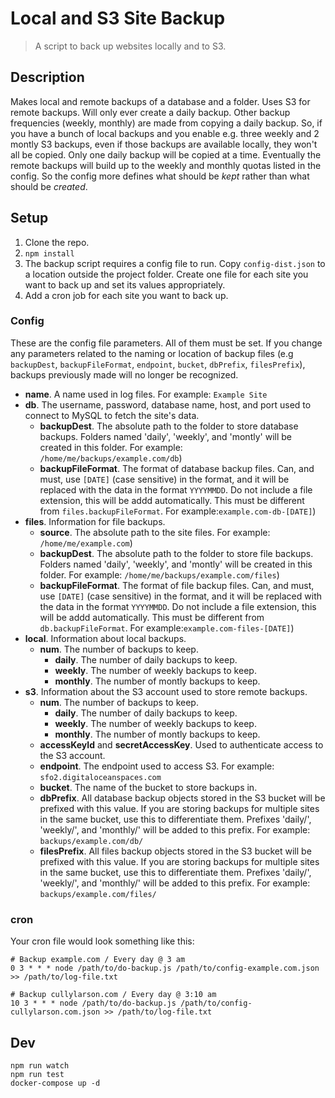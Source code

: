 # Local and S3 Site Backup

> A script to back up websites locally and to S3.

## Description

Makes local and remote backups of a database and a folder. Uses S3 for remote backups. Will only ever create a daily backup. Other backup frequencies (weekly, monthly) are made from copying a daily backup. So, if you have a bunch of local backups and you enable e.g. three weekly and 2 montly S3 backups, even if those backups are available locally, they won't all be copied. Only one daily backup will be copied at a time. Eventually the remote backups will build up to the weekly and monthly quotas listed in the config. So the config more defines what should be *kept* rather than what should be *created*.

## Setup

1. Clone the repo.
2. `npm install`
3. The backup script requires a config file to run. Copy `config-dist.json` to a location outside the project folder. Create one file for each site you want to back up and set its values appropriately.
4. Add a cron job for each site you want to back up.

### Config

These are the config file parameters. All of them must be set. If you change any parameters related to the naming or location of backup files (e.g `backupDest`, `backupFileFormat`, `endpoint`, `bucket`, `dbPrefix`, `filesPrefix`), backups previously made will no longer be recognized.

- **name**. A name used in log files. For example: `Example Site`
- **db**. The username, password, database name, host, and port used to connect to MySQL to fetch the site's data.
    - **backupDest**. The absolute path to the folder to store database backups. Folders named 'daily', 'weekly', and 'montly' will be created in this folder. For example: `/home/me/backups/example.com/db`)
    - **backupFileFormat**. The format of database backup files. Can, and must, use `[DATE]` (case sensitive) in the format, and it will be replaced with the data in the format `YYYYMMDD`. Do not include a file extension, this will be addd automatically. This must be different from `files.backupFileFormat`. For example:`example.com-db-[DATE]`)
- **files**. Information for file backups.
    - **source**. The absolute path to the site files. For example: `/home/me/example.com`)
    - **backupDest**. The absolute path to the folder to store file backups. Folders named 'daily', 'weekly', and 'montly' will be created in this folder. For example: `/home/me/backups/example.com/files`)
    - **backupFileFormat**. The format of file backup files. Can, and must, use `[DATE]` (case sensitive) in the format, and it will be replaced with the data in the format `YYYYMMDD`. Do not include a file extension, this will be addd automatically. This must be different from `db.backupFileFormat`. For example:`example.com-files-[DATE]`)
- **local**. Information about local backups.
    - **num**. The number of backups to keep.
        - **daily**. The number of daily backups to keep.
        - **weekly**. The number of weekly backups to keep.
        - **monthly**. The number of montly backups to keep.
- **s3**. Information about the S3 account used to store remote backups.
    - **num**. The number of backups to keep.
        - **daily**. The number of daily backups to keep.
        - **weekly**. The number of weekly backups to keep.
        - **monthly**. The number of montly backups to keep.
    - **accessKeyId** and **secretAccessKey**. Used to authenticate access to the S3 account.
    - **endpoint**. The endpoint used to access S3. For example: `sfo2.digitaloceanspaces.com`
    - **bucket**. The name of the bucket to store backups in.
    - **dbPrefix**. All database backup objects stored in the S3 bucket will be prefixed with this value. If you are storing backups for multiple sites in the same bucket, use this to differentiate them. Prefixes 'daily/', 'weekly/', and 'monthly/' will be added to this prefix. For example: `backups/example.com/db/`
    - **filesPrefix**. All files backup objects stored in the S3 bucket will be prefixed with this value. If you are storing backups for multiple sites in the same bucket, use this to differentiate them. Prefixes 'daily/', 'weekly/', and 'monthly/' will be added to this prefix. For example: `backups/example.com/files/`

### cron

Your cron file would look something like this:

```
# Backup example.com / Every day @ 3 am
0 3 * * * node /path/to/do-backup.js /path/to/config-example.com.json >> /path/to/log-file.txt

# Backup cullylarson.com / Every day @ 3:10 am
10 3 * * * node /path/to/do-backup.js /path/to/config-cullylarson.com.json >> /path/to/log-file.txt
```

## Dev

```
npm run watch
npm run test
docker-compose up -d
```

